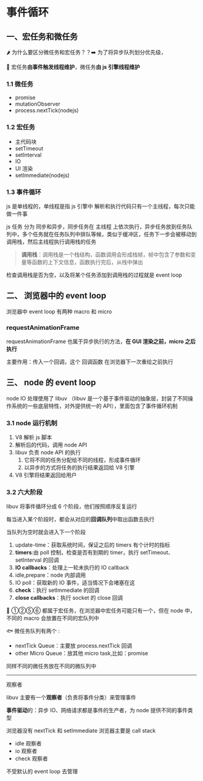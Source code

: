 # 事件循环

## 一、宏任务和微任务

🌶 为什么要区分微任务和宏任务？？➡️ 为了将异步队列划分优先级，

🍆 宏任务**由事件触发线程维护**，微任务**由 js 引擎线程维护**

### 1.1 微任务

- promise
- mutationObserver
- process.nextTick(nodejs)

### 1.2 宏任务

- 主代码块
- setTimeout
- setInterval
- IO
- UI 渲染
- setImmediate(nodejs)

### 1.3 事件循环

js 是单线程的，单线程是指 js 引擎中 解析和执行代码只有一个主线程，每次只能做一件事

js 任务 分为 同步和异步，同步任务在 主线程 上依次执行，异步任务放到任务队列中，多个任务就在任务队列中排队等候，类似于缓冲区，任务下一步会被移动到调用栈，然后主线程执行调用栈的任务

> **调用栈**：调用栈是一个栈结构，函数调用会形成栈帧，帧中包含了参数和变量等函数的上下文信息，函数执行完后，从栈中弹出

检查调用栈是否为空，以及将某个任务添加到调用栈的过程就是 event loop

## 二、 浏览器中的 event loop

浏览器中 event loop 有两种 macro 和 micro

### requestAnimationFrame

requestAnimationFrame 也属于异步执行的方法，**在 GUI 渲染之前，micro 之后执行**

主要作用：传入一个回调，这个 回调函数 在浏览器下一次重绘之前执行

## 三、 node 的 event loop

node IO 处理使用了 libuv （libuv 是一个基于事件驱动的抽象层，封装了不同操作系统的一些底层特性，对外提供统一的 API），里面包含了事件循环机制

### 3.1 node 运行机制

1. V8 解析 js 脚本
2. 解析后的代码，调用 node API
3. libuv 负责 node API 的执行
   1. 它将不同的任务分配给不同的线程，形成事件循环
   2. 以异步的方式将任务的执行结果返回给 V8 引擎
4. V8 引擎将结果返回给用户

### 3.2 六大阶段

libuv 将事件循环分成 6 个阶段，他们按照顺序反复运行

每当进入某个阶段时，都会从对应的**回调队列**中取出函数去执行

当队列为空时就会进入下一个阶段

1. update-time：获取系统时间，保证之后的 timers 有个计时的指标
2. **timers**:由 poll 控制，检查是否有到期的 timer，执行 setTimeout、setInterval 的回调
3. **IO callbacks**：处理上一轮未执行的 IO callback
4. idle,prepare：node 内部调用
5. IO poll：获取新的 IO 事件，适当情况下会堵塞在这
6. **check**：执行 setImmediate 的回调
7. **close callbacks**：执行 socket 的 close 回调

🐔 ①②⑤⑥ 都属于宏任务，在浏览器中宏任务可能只有一个，但在 node 中，不同的 macro 会放置在不同的宏队列中

🐟 微任务队列有两个 :

- nextTick Queue：主要放 process.nextTick 回调
- other Micro Queue：放其他 micro task,比如：promise

同样不同的微任务放在不同的微队列中

---

观察者

libuv 主要有一个**观察者**（负责将事件分类）来管理事件

**事件驱动**的：异步 IO、网络请求都是事件的生产者，为 node 提供不同的事件类型

浏览器没有 nextTick 和 setImmediate 浏览器主要是 call stack

- idle 观察者
- io 观察者
- check 观察者

不受默认的 event loop 去管理
